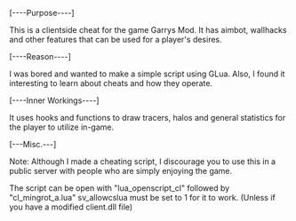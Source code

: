 [----Purpose----]

This is a clientside cheat for the game Garrys Mod. It has aimbot, wallhacks and other
features that can be used for a player's desires.

[----Reason----]

I was bored and wanted to make a simple script using GLua. Also, I found it
interesting to learn about cheats and how they operate.

[----Inner Workings----]

It uses hooks and functions to draw tracers, halos and general statistics
for the player to utilize in-game.

[---Misc.---]

Note: Although I made a cheating script, I discourage you to use this in a public server 
with people who are simply enjoying the game.

The script can be open with "lua_openscript_cl" followed by "cl_mingrot_a.lua"
sv_allowcslua must be set to 1 for it to work. (Unless if you have a modified client.dll file)
